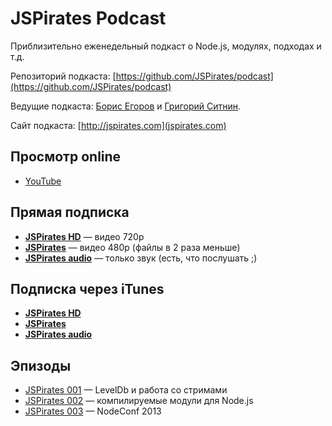 # JSPirates Podcast

Приблизительно еженедельный подкаст о Node.js, модулях, подходах и т.д.

Репозиторий подкаста: [https://github.com/JSPirates/podcast](https://github.com/JSPirates/podcast)

Ведущие подкаста: [Борис Егоров](http://github.com/dolphin278) и [Григорий Ситнин](http://github.com/sitnin).

Сайт подкаста: [http://jspirates.com](jspirates.com)

## Просмотр online

* [YouTube](http://www.youtube.com/channel/UCoQvColVafC905L1wyqfjcg)

## Прямая подписка

* **[JSPirates HD](https://raw.github.com/JSPirates/podcast/master/jsp_720p.xml)** — видео 720p
* **[JSPirates](https://raw.github.com/JSPirates/podcast/master/jsp_480p.xml)** — видео 480p (файлы в 2 раза меньше)
* **[JSPirates audio](https://raw.github.com/JSPirates/podcast/master/jsp_audio.xml)** — только звук (есть, что послушать ;)

## Подписка через iTunes

* **[JSPirates HD](https://itunes.apple.com/ru/podcast/jspirates-hd/id684240414)**
* **[JSPirates](https://itunes.apple.com/ru/podcast/jspirates/id684239969)**
* **[JSPirates audio](https://itunes.apple.com/ru/podcast/jspirates-tol-ko-audio/id684239776)**

## Эпизоды

* [JSPirates 001](https://github.com/JSPirates/podcast/tree/master/001) — LevelDb и работа со стримами
* [JSPirates 002](https://github.com/JSPirates/podcast/tree/master/002) — компилируемые модули для Node.js
* [JSPirates 003](https://github.com/JSPirates/podcast/tree/master/003) — NodeConf 2013
